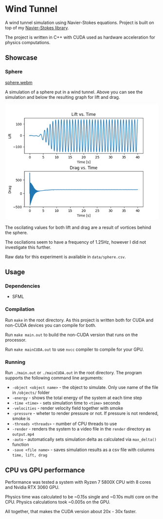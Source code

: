 # Wind Tunnel
A wind tunnel simulation using Navier-Stokes equations. Project is built on top of my [Navier-Stokes library](https://github.com/gregora/Navier-Stokes).

The project is written in C++ with CUDA used as hardware acceleration for physics computations.

## Showcase

### Sphere

[sphere.webm](https://github.com/user-attachments/assets/977c7521-c4a4-4afa-98c4-17b6c00de87a)

A simulation of a sphere put in a wind tunnel. Above you can see the simulation and below the resulting graph for lift and drag.

![Graph](data/figure_sphere.png)

The oscilating values for both lift and drag are a result of vortices behind the sphere.

The oscilations seem to have a frequency of 1.25Hz, however I did not investigate this further.

Raw data for this experiment is available in `data/sphere.csv`.

## Usage

### Dependencies
* SFML

### Compilation
Run `make` in the root directory. As this project is written both for CUDA and non-CUDA devices you can compile for both.

Run `make main.out` to build the non-CUDA version that runs on the processor.

Run `make mainCUDA.out` to use `nvcc` compiler to compile for your GPU.

### Running
Run `./main.out` or `./mainCUDA.out` in the root directory. The program supports the following command line arguments:
* `-object <object name>` - the object to simulate. Only use name of the file in `/objects/` folder
* `-energy` - shows the total energy of the system at each time step
* `-time <time>` - sets simulation time to `<time>` seconds
* `-velocities` - render velocity field together with smoke
* `-pressure` - wheter to render pressure or not. If pressure is not rendered, smoke is
* `-threads <threads>` - number of CPU threads to use
* `-render` - renders the system to a video file in the `render` directory as `output.mp4`
* `-auto` - automatically sets simulation delta as calculated via `max_delta()` function
* `-save <file name>` - saves simulation results as a csv file with columns `time, lift, drag`

## CPU vs GPU performance

Performance was tested a system with Ryzen 7 5800X CPU with 8 cores and Nvidia RTX 3060 GPU.

Physics time was calculated to be ~0.15s single and ~0.10s multi core on the CPU.
Physics calculations took ~0.005s on the GPU.

All together, that makes the CUDA version about 20x - 30x faster.
